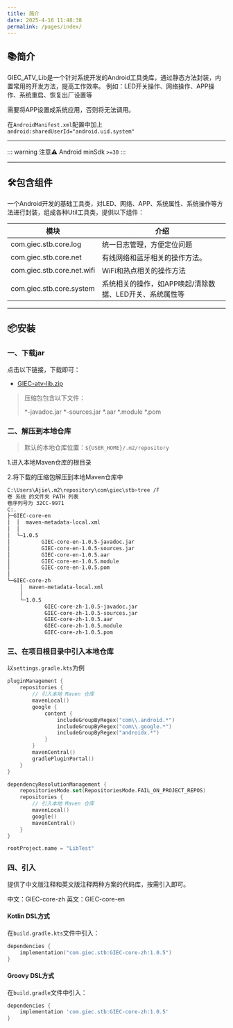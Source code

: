 ```yaml
---
title: 简介
date: 2025-4-16 11:48:38
permalink: /pages/index/
---
```


## 📚简介

GIEC_ATV_Lib是一个针对系统开发的Android工具类库，通过静态方法封装，内置常用的开发方法，提高工作效率。
例如：LED开关操作、网络操作、APP操作、系统重启、恢复出厂设置等

需要将APP设置成系统应用，否则将无法调用。

在`AndroidManifest.xml`配置中加上`android:sharedUserId="android.uid.system"`

-------------------------------------------------------------------------------

::: warning 注意⚠️
Android minSdk `>=30`
:::

---

## 🛠️包含组件

一个Android开发的基础工具类，对LED、网络、APP、系统属性、系统操作等方法进行封装，组成各种Util工具类，提供以下组件：

| 模块                         | 介绍                              |
|------------------------------|---------------------------------|
| com.giec.stb.core.log        | 统一日志管理，方便定位问题                   |
| com.giec.stb.core.net        | 有线网络和蓝牙相关的操作方法。                 |
| com.giec.stb.core.net.wifi   | WiFi和热点相关的操作方法                  |
| com.giec.stb.core.system     | 系统相关的操作，如APP唤起/清除数据、LED开关、系统属性等 |

-------------------------------------------------------------------------------

## 📦安装

### 一、下载jar

点击以下链接，下载即可：

- [GIEC-atv-lib.zip](https://cdn.jsdelivr.net/gh/Ajie528/public_file/giec/lib/GIEC-atv-lib.zip)

> 压缩包包含以下文件：
>
> *-javadoc.jar
> *-sources.jar
> *.aar
> *.module
> *.pom

### 二、解压到本地仓库

> 默认的本地仓库位置：`${USER_HOME}/.m2/repository` 

1.进入本地Maven仓库的根目录

2.将下载的压缩包解压到本地Maven仓库中

``` bash
C:\Users\Ajie\.m2\repository\com\giec\stb>tree /F
卷 系统 的文件夹 PATH 列表
卷序列号为 32CC-9971
C:.
├─GIEC-core-en
│  │  maven-metadata-local.xml
│  │
│  └─1.0.5
│          GIEC-core-en-1.0.5-javadoc.jar
│          GIEC-core-en-1.0.5-sources.jar
│          GIEC-core-en-1.0.5.aar
│          GIEC-core-en-1.0.5.module
│          GIEC-core-en-1.0.5.pom
│
└─GIEC-core-zh
    │  maven-metadata-local.xml
    │
    └─1.0.5
            GIEC-core-zh-1.0.5-javadoc.jar
            GIEC-core-zh-1.0.5-sources.jar
            GIEC-core-zh-1.0.5.aar
            GIEC-core-zh-1.0.5.module
            GIEC-core-zh-1.0.5.pom
```

### 三、在项目根目录中引入本地仓库

以`settings.gradle.kts`为例

```kotlin
pluginManagement {
    repositories {
        // 引入本地 Maven 仓库
        mavenLocal()
        google {
            content {
                includeGroupByRegex("com\\.android.*")
                includeGroupByRegex("com\\.google.*")
                includeGroupByRegex("androidx.*")
            }
        }
        mavenCentral()
        gradlePluginPortal()
    }
}

dependencyResolutionManagement {
    repositoriesMode.set(RepositoriesMode.FAIL_ON_PROJECT_REPOS)
    repositories {
        // 引入本地 Maven 仓库
        mavenLocal()
        google()
        mavenCentral()
    }
}

rootProject.name = "LibTest"
```

### 四、引入

提供了中文版注释和英文版注释两种方案的代码库，按需引入即可。

中文：GIEC-core-zh
英文：GIEC-core-en

#### Kotlin DSL方式

在`build.gradle.kts`文件中引入：

```kotlin
dependencies {
    implementation("com.giec.stb:GIEC-core-zh:1.0.5")
}
```

#### Groovy DSL方式

在`build.gradle`文件中引入：

```groovy
dependencies {
    implementation 'com.giec.stb:GIEC-core-zh:1.0.5'
}
```
